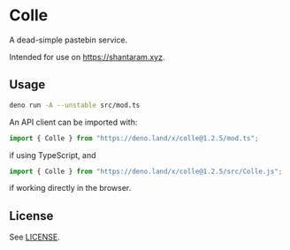 # Colle

A dead-simple pastebin service.

Intended for use on <https://shantaram.xyz>.

## Usage

```sh
deno run -A --unstable src/mod.ts
```

An API client can be imported with:

```ts
import { Colle } from "https://deno.land/x/colle@1.2.5/mod.ts";
```

if using TypeScript, and

```js
import { Colle } from "https://deno.land/x/colle@1.2.5/src/Colle.js";
```

if working directly in the browser.

## License

See [LICENSE](./LICENSE).
